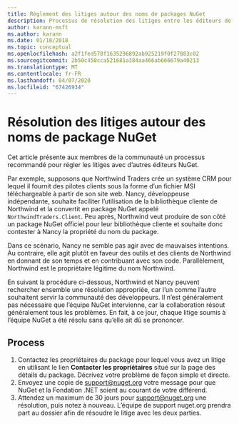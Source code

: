 ```yaml
---
title: Règlement des litiges autour des noms de packages NuGet
description: Processus de résolution des litiges entre les éditeurs de packages NuGet liés à la personnalisation, aux marques et autres situations de conflit.
author: karann-msft
ms.author: karann
ms.date: 01/18/2018
ms.topic: conceptual
ms.openlocfilehash: a2f1fed578f1635296892ab925219f0f27883c02
ms.sourcegitcommit: 2b50c450cca521681a384aa466ab666679a40213
ms.translationtype: MT
ms.contentlocale: fr-FR
ms.lasthandoff: 04/07/2020
ms.locfileid: "67426934"
---
```

# <a name="resolving-disputes-over-nuget-package-names"></a>Résolution des litiges autour des noms de package NuGet

Cet article présente aux membres de la communauté un processus recommandé pour régler les litiges avec d’autres éditeurs NuGet.

Par exemple, supposons que Northwind Traders crée un système CRM pour lequel il fournit des pilotes clients sous la forme d’un fichier MSI téléchargeable à partir de son site web. Nancy, développeuse indépendante, souhaite faciliter l’utilisation de la bibliothèque cliente de Northwind et la convertit en package NuGet appelé `NorthwindTraders.Client`. Peu après, Northwind veut produire de son côté un package NuGet officiel pour leur bibliothèque cliente et souhaite donc contester à Nancy la propriété du nom du package.

Dans ce scénario, Nancy ne semble pas agir avec de mauvaises intentions. Au contraire, elle agit plutôt en faveur des outils et des clients de Northwind en donnant de son temps et en contribuant avec son code. Parallèlement, Northwind est le propriétaire légitime du nom Northwind.

En suivant la procédure ci-dessous, Northwind et Nancy peuvent rechercher ensemble une résolution appropriée, car l’un comme l’autre souhaitent servir la communauté des développeurs. Il n’est généralement pas nécessaire que l’équipe NuGet intervienne, car la collaboration résout généralement tous les problèmes. En fait, à ce jour, chaque litige soumis à l’équipe NuGet a été résolu sans qu’elle ait dû se prononcer.

## <a name="process"></a>Process

1. Contactez les propriétaires du package pour lequel vous avez un litige en utilisant le lien **Contacter les propriétaires** situé sur la page des détails du package. Décrivez votre problème de façon simple et directe.
2. Envoyez une copie de [support@nuget.org](mailto:support@nuget.org) votre message pour que NuGet et la Fondation .NET soient au courant de votre différend.
3. Attendez un maximum de 30 jours pour [support@nuget.org](mailto:support@nuget.org) une résolution, puis notez à nouveau. L’équipe de support nuget.org prendra part au dossier afin de résoudre le litige avec les deux parties.
